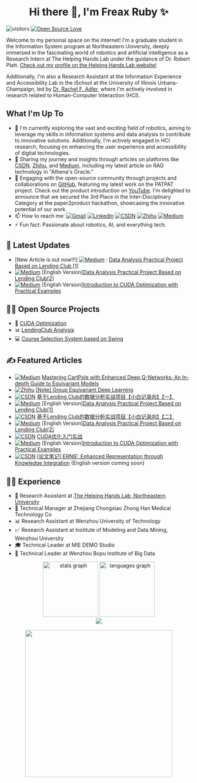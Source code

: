 <h1 align="center">Hi there 👋, I'm Freax Ruby ✨</h1>

![visitors](https://visitor-badge.laobi.icu/badge?page_id=H-Freax.H-Freax)
[![Open Source Love](https://badges.frapsoft.com/os/v1/open-source.svg?v=102)](https://github.com/H-Freax)

Welcome to my personal space on the internet! I'm a graduate student in the Information System program at Northeastern University, deeply immersed in the fascinating world of robotics and artificial intelligence as a Research Intern at The Helping Hands Lab under the guidance of Dr. Robert Platt. [Check out my profile on the Helping Hands Lab website!](https://www2.ccs.neu.edu/research/helpinghands/people/)

Additionally, I'm also a Research Assistant at the Information Experience and Accessibility Lab in the iSchool at the University of Illinois Urbana-Champaign, led by [Dr. Rachel F. Adler](http://rachelfadler.com), where I'm actively involved in research related to Human-Computer Interaction (HCI).


## What I'm Up To

- 🌱 I'm currently exploring the vast and exciting field of robotics, aiming to leverage my skills in information systems and data analysis to contribute to innovative solutions. Additionally, I'm actively engaged in HCI research, focusing on enhancing the user experience and accessibility of digital technologies.
- 📝 Sharing my journey and insights through articles on platforms like [CSDN](https://blog.csdn.net/qq_38155541), [Zhihu](https://www.zhihu.com/people/freax-23/posts), and [Medium](https://medium.com/@limyoonaxi), including my latest article on RAG technology in "Athena's Oracle."
- 🚀 Engaging with the open-source community through projects and collaborations on [GitHub](https://github.com/H-Freax), featuring my latest work on the PATPAT project. Check out the product introduction on [YouTube](https://studio.youtube.com/video/mtMAw2oCKwg/edit). I'm delighted to announce that we secured the 3rd Place in the Inter-Disciplinary Category at the paper2product hackathon, showcasing the innovative potential of our work.
- 📫 How to reach me: [![Gmail](https://img.shields.io/badge/Gmail-D14836?style=&logo=gmail&logoColor=white)](mailto:limyoonaxi@gmail.com)  [![LinkedIn](https://img.shields.io/badge/LinkedIn-2d64bc?style=&logo=linkedin&logoColor=white)](https://www.linkedin.com/in/rubyfreax)  [![CSDN](https://img.shields.io/badge/CSDN-c14438?style=&logo=CSDN&logoColor=white)](https://blog.csdn.net/qq_38155541)  [![Zhihu](https://img.shields.io/badge/Zhihu-3982f7?style=&logo=zhihu&logoColor=white)](https://www.zhihu.com/people/freax-23/posts)  [![Medium](https://img.shields.io/badge/Medium-12100E?style=&logo=medium&logoColor=white)](https://medium.com/@limyoonaxi)
- ⚡ Fun fact: Passionate about robotics, AI, and everything tech.

## 📰 Latest Updates
- [New Article is out now!!!] [![Medium](https://img.shields.io/badge/Medium-12100E?style=&logo=medium&logoColor=white)](https://medium.com/@limyoonaxi) : [Data Analysis Practical Project Based on Lending Club [1]](https://medium.com/@limyoonaxi/data-analysis-practical-project-based-on-lending-club-1-ad54eb08c550)
- [![Medium](https://img.shields.io/badge/Medium-12100E?style=&logo=medium&logoColor=white)](https://medium.com/@limyoonaxi) [English Version][Data Analysis Practical Project Based on Lending Club[2]](https://medium.com/@limyoonaxi/data-analysis-practical-project-based-on-lending-club-2-305476466f4b)
- [![Medium](https://img.shields.io/badge/Medium-12100E?style=&logo=medium&logoColor=white)](https://medium.com/@limyoonaxi) [English Version][Introduction to CUDA Optimization with Practical Examples](https://medium.com/@limyoonaxi/introduction-to-cuda-optimization-with-practical-examples-707e5b06bef8)
    
## 🚀🌌 Open Source Projects
- 🌟 [CUDA Optimization](https://github.com/H-Freax/CUDA_optimization)
- 📊 [LendingClub Analysis](https://github.com/H-Freax/lendingclub_analyse)
- 💻 [Course Selection System based on Swing](https://github.com/H-Freax/Course-selection-system-based-on-Swing)

## ✍️ Featured Articles
-  [![Medium](https://img.shields.io/badge/Medium-12100E?style=&logo=medium&logoColor=white)](https://medium.com/@limyoonaxi) [Mastering CartPole with Enhanced Deep Q-Networks: An In-depth Guide to Equivariant Models](https://medium.com/@limyoonaxi/mastering-cartpole-with-enhanced-deep-q-networks-an-in-depth-guide-to-equivariant-models-f7600d6118a4)
- [![Zhihu](https://img.shields.io/badge/Zhihu-3982f7?style=&logo=zhihu&logoColor=white)](https://www.zhihu.com/people/freax-23/posts) [[Note] Group Equivariant Deep Learning](https://zhuanlan.zhihu.com/p/672343831)
- [![CSDN](https://img.shields.io/badge/CSDN-c14438?style=&logo=CSDN&logoColor=white)](https://blog.csdn.net/qq_38155541) [基于Lending Club的数据分析实战项目【小白记录向】【一】](https://blog.csdn.net/qq_38155541/article/details/116264591?spm=1001.2014.3001.5501)
- [![Medium](https://img.shields.io/badge/Medium-12100E?style=&logo=medium&logoColor=white)](https://medium.com/@limyoonaxi) [English Version][Data Analysis Practical Project Based on Lending Club[1]](https://medium.com/@limyoonaxi/data-analysis-practical-project-based-on-lending-club-1-ad54eb08c550)
- [![CSDN](https://img.shields.io/badge/CSDN-c14438?style=&logo=CSDN&logoColor=white)](https://blog.csdn.net/qq_38155541) [基于Lending Club的数据分析实战项目【小白记录向】【二】](https://blog.csdn.net/qq_38155541/article/details/116266160?spm=1001.2014.3001.5502) 
- [![Medium](https://img.shields.io/badge/Medium-12100E?style=&logo=medium&logoColor=white)](https://medium.com/@limyoonaxi) [English Version][Data Analysis Practical Project Based on Lending Club[2]](https://medium.com/@limyoonaxi/data-analysis-practical-project-based-on-lending-club-2-305476466f4b)
- [![CSDN](https://img.shields.io/badge/CSDN-c14438?style=&logo=CSDN&logoColor=white)](https://blog.csdn.net/qq_38155541) [CUDA优化入门实战](https://blog.csdn.net/qq_38155541/category_11755621.html)
- [![Medium](https://img.shields.io/badge/Medium-12100E?style=&logo=medium&logoColor=white)](https://medium.com/@limyoonaxi) [English Version][Introduction to CUDA Optimization with Practical Examples](https://medium.com/@limyoonaxi/introduction-to-cuda-optimization-with-practical-examples-707e5b06bef8)
- [![CSDN](https://img.shields.io/badge/CSDN-c14438?style=&logo=CSDN&logoColor=white)](https://blog.csdn.net/qq_38155541) [[论文笔记] ERNIE: Enhanced Representation through Knowledge Integration](https://blog.csdn.net/qq_38155541/article/details/119236945?spm=1001.2014.3001.5502) (English version coming soon)

## 💼🔬 Experience
- 🤖 Research Assistant at [The Helping Hands Lab, Northeastern University](https://www2.ccs.neu.edu/research/helpinghands/)
- 🏥 Technical Manager at Zhejiang Chongxiao Zhong Han Medical Technology Co
- 📊 Research Assistant at Wenzhou University of Technology
- 📈 Research Assistant at Institute of Modeling and Data Mining, Wenzhou University
- 🎓 Technical Leader at MIE DEMO Studio
- 📰 Technical Leader at Wenzhou Bopu Institute of Big Data

<div align="center">
  <img src="https://github-readme-stats-69lu-h-freaxs-projects.vercel.app/api?username=H-Freax&hide_title=false&hide_rank=false&show_icons=true&include_all_commits=true&count_private=true&disable_animations=false&theme=radical&locale=en&hide_border=false" height="150" alt="stats graph"  />
  <img src="https://github-readme-stats-69lu-h-freaxs-projects.vercel.app/api/top-langs?username=H-Freax&locale=en&hide_title=false&layout=compact&card_width=320&langs_count=5&theme=radical&hide_border=false" height="150" alt="languages graph"  />
</div>

<div align="center">
  <img src="https://profile-counter.glitch.me/H-Freax/count.svg?"  />
</div>

<br clear="both">

<div align="center">
  <img height="400" src="https://user-images.githubusercontent.com/74038190/225813708-98b745f2-7d22-48cf-9150-083f1b00d6c9.gif"  />
</div>
